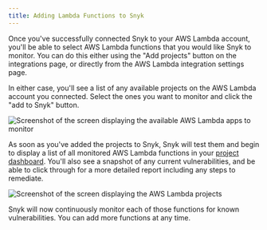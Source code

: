 ```yaml
---
title: Adding Lambda Functions to Snyk
---
```

Once you've successfully connected Snyk to your AWS Lambda account, you'll be able to select AWS Lambda functions that you would like Snyk to monitor. You can do this either using the "Add projects" button on the integrations page, or directly from the AWS Lambda integration settings page.

In either case, you'll see a list of any available projects on the AWS Lambda account you connected. Select the ones you want to monitor and click the "add to Snyk" button.

![Screenshot of the screen displaying the available AWS Lambda apps to monitor](https://res.cloudinary.com/snyk/image/upload/w_auto,c_scale,q_auto/v1493173601/serverless-docs/aws-functions-to-test.png)

As soon as you've added the projects to Snyk, Snyk will test them and begin to display a list of all monitored AWS Lambda functions in your [project dashboard](https://app.snyk.io/projects). You'll also see a snapshot of any current vulnerabilities, and be able to click through for a more detailed report including any steps to remediate.

![Screenshot of the screen displaying the AWS Lambda projects](https://res.cloudinary.com/snyk/image/upload/w_auto,c_scale,q_auto/v1493173602/serverless-docs/aws-projects.png)

Snyk will now continuously monitor each of those functions for known vulnerabilities. You can add more functions at any time.
